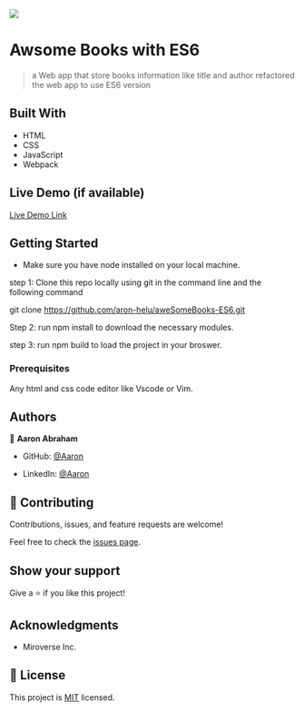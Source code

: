 ![](https://img.shields.io/badge/Microverse-blueviolet)

# Awsome Books with ES6

> a Web app that store books information like title and author refactored the web app to use ES6 version


## Built With

- HTML
- CSS
- JavaScript
- Webpack

## Live Demo (if available)

[Live Demo Link](https://st1.zoom.us/web_client/5ccnbv4/html/externalLinkPage.html?ref=https://aron-helu.github.io/aweSomeBooks-ES6/)


## Getting Started
- Make sure you have node installed on your local machine.

step 1: Clone this repo locally using git in the command line and the following command

git clone https://github.com/aron-helu/aweSomeBooks-ES6.git

Step 2: run npm install to download the necessary modules.

step 3: run npm build to load the project in your broswer.

### Prerequisites

Any html and css code editor like Vscode or Vim.


## Authors

👤 **Aaron Abraham**

- GitHub: [@Aaron](https://github.com/aron-helu)

- LinkedIn: [@Aaron](https://www.linkedin.com/in/aron-abraham-90a4321b0/)


## 🤝 Contributing

Contributions, issues, and feature requests are welcome!

Feel free to check the [issues page](../../issues/).



## Show your support

Give a ⭐️ if you like this project!

## Acknowledgments

- Miroverse Inc.


## 📝 License

This project is [MIT](./MIT.md) licensed.
